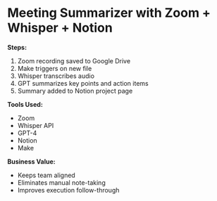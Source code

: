 # Meeting Summarizer with Zoom + Whisper + Notion

**Steps:**
1. Zoom recording saved to Google Drive
2. Make triggers on new file
3. Whisper transcribes audio
4. GPT summarizes key points and action items
5. Summary added to Notion project page

**Tools Used:**
- Zoom
- Whisper API
- GPT-4
- Notion
- Make

**Business Value:**
- Keeps team aligned
- Eliminates manual note-taking
- Improves execution follow-through

